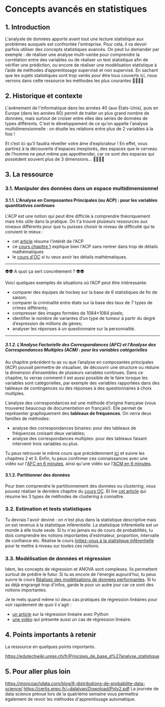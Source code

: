 # Concepts avancés en statistiques

## 1. Introduction
L'analyste de données apporte avant tout une lecture statistique aux problèmes auxquels est confrontée l'entreprise. Pour cela, il va devoir parfois utiliser des concepts statistiques avancés. On peut lui demander par exemple : de réaliser une analyse multi-variée pour comprendre la corrélation entre des variables ou de réaliser un test statistique afin de vérifier une prédiction, ou encore de réaliser une modélisation statistique à l’aide de méthodes d’apprentissage supervisé et non supervisé. En sachant que les sujets statistiques sont trop variés pour être tous couverts ici, nous verrons dans cette ressource les  méthodes les plus courantes 💆‍♀️💆‍♂️

## 2. Historique et contexte
L'avènement de l'informatique dans les années 40 (aux États-Unis), puis en Europe (dans les années 60) permit de traiter un plus grand nombre de données, mais surtout de croiser entre elles des séries de données de types différents. C'est le développement de ce qu'on appelle l'analyse multidimensionnelle : on étudie les relations entre plus de 2 variables à la fois !

Et c’est ici qu’il faudra réveiller votre âme d’explorateur ! En effet, vous partirez à la découverte d'espaces inexplorés, des espaces que le cerveau de l’homme ne peut même pas appréhender, car ce sont des espaces qui possèdent souvent plus de 3 dimensions… 🕵️‍♂️🕵️‍♂️

## 3. La ressource

### 3.1. Manipuler des données dans un espace multidimensionnel

#### 3.1.1. L'Analyse en Composantes Principales (ou ACP) : pour les variables quantitatives continues

L'ACP est une notion qui peut être difficile à comprendre théoriquement mais très utile dans la pratique. On t'a trouvé plusieurs ressources aux niveaux différents pour que tu puisses choisir le niveau de difficulté qui te convient le mieux : 
- cet [article](https://datascientest.com/acp) résume l'intérêt de l'ACP
- ce [cours chapitre 1](https://www.math.univ-toulouse.fr/~baccini/zpedago/asdm.pdf) explique bien l'ACP sans rentrer dans trop de détails mathématiques
- le [cours d'OC](https://openclassrooms.com/fr/courses/4525281-realisez-une-analyse-exploratoire-de-donnees/5280368-comprenez-lenjeu-de-lanalyse-en-composantes-principales) si tu veux avoir les détails mathématiques.

___

👽👽 A quoi ça sert concrètement ? 👽👽

Voici quelques exemples de situations où l’ACP peut être intéressante:
- comparer des équipes de hockey sur la base de 6 statistiques de fin de saison;
- comparer la criminalité entre états sur la base des taux de 7 types de crimes différents;
- compresser des images formées de 1084×1084 pixels;
- identifier le nombre de variantes d’un type de tumeur à partir du degré d’expression de millions de gènes;
- analyser les réponses à un questionnaire sur la personnalité.
___

##### 3.1.2. L'Analyse Factorielle des Correspondances (AFC) et l'Analyse des Correspondances Multiples (ACM) : pour les variables catégorielles

Au chapitre précédent tu as vu que l’analyse en composantes principales (ACP) pouvait permettre de visualiser, de découvrir une structure ou réduire la dimension d’ensembles de plusieurs variables continues. Dans ce chapitre, tu verras comment il est aussi possible de le faire lorsque les variables sont catégorielles, par exemple des variables rapportées dans des tableaux de contingences ou des réponses à des questionnaires à choix multiples.

L’analyse des correspondances est une méthode d’origine française (vous trouverez beaucoup de documentation en français!). Elle permet de représenter graphiquement des **tableaux de fréquences**. On verra deux familles de méthodes:
- analyse des correspondances binaires: pour des tableaux de fréquences croisant deux variables;
- analyse des correspondances multiples: pour des tableaux faisant intervenir trois variables ou plus.

Tu peux retrouver le même cours que précédemment [ici](https://www.math.univ-toulouse.fr/~baccini/zpedago/asdm.pdf) et suivre les chapitres 2 et 3. Enfin, tu peux confirmer ces connaissances avec une vidéo sur l'[AFC en 6 minutes](https://www.youtube.com/watch?v=tEc5cmlQVdI), ainsi qu'une vidéo sur l'[ACM en 6 minutes](https://www.youtube.com/watch?v=bihScz3OXbw).

#### 3.1.2. Partitionner des données

Pour bien comprendre le partitionnement des données ou *clustering*, vous pouvez réaliser le dernière chapitre du [cours OC](https://openclassrooms.com/fr/courses/4525281-realisez-une-analyse-exploratoire-de-donnees/5254143-recherchez-une-bonne-partition). Et lire [cet article](https://larevueia.fr/clustering-les-3-methodes-a-connaitre/) qui résume les 3 types de méthodes de clustering à connaître.


### 3.2. Estimation et tests statistiques

Tu devrais l'avoir deviné : on n'est plus dans la statistique descriptive mais on est revenus à la statistique inférentielle.
La statistique inférentielle est un monde à elle toute seule. Si tu n'as jamais eu de cours de probabilités, tu dois comprendre les notions importantes d'estimateur, proportion, intervalle de confiance etc. Réalise le cours [Initiez-vous à la statistique inférentielle](https://openclassrooms.com/fr/courses/4525306-initiez-vous-a-la-statistique-inferentielle/4993371-familiarisez-vous-avec-deux-cas-pratiques) pour te mettre à niveau sur toutes ces notions.


### 3.3. Modélisation de données et régression

Idem, les concepts de régression et ANOVA sont complexes. Ils permettent surtout de prédire le futur. Si tu as encore de l'énergie aujourd'hui, tu peux suivre le cours [Réalisez des modélisations de données performantes](https://openclassrooms.com/fr/courses/4525326-realisez-des-modelisations-de-donnees-performantes). Si tu as déjà engrangé trop d'infos, garde le pour un autre jour car ce sont des notions importantes.

Je te mets quand même ici deux cas pratiques de régression linéaires pour voir rapidement de quoi il s'agit : 
- [un article](https://mrmint.fr/regression-lineaire-python-pratique) sur la régression linéaire avec Python
- [une vidéo](https://www.linkedin.com/learning/python-l-analyse-de-donnees/mettre-en-application-la-regression-lineaire) qui présente aussi un cas de régression linéaire.


## 4. Points importants à retenir
La ressource en quelques points importants.

https://edutechwiki.unige.ch/fr/Principes_de_base_d%27analyse_statistique

## 5. Pour aller plus loin
https://moncoachdata.com/blog/6-distributions-de-probabilite-data-science/
https://certis.enpc.fr/~dalalyan/Download/Poly2.pdf
La journée de data science prévue lors de la quatrième semaine vous permettra également de revoir les méthodes d'apprentissage automatique.
